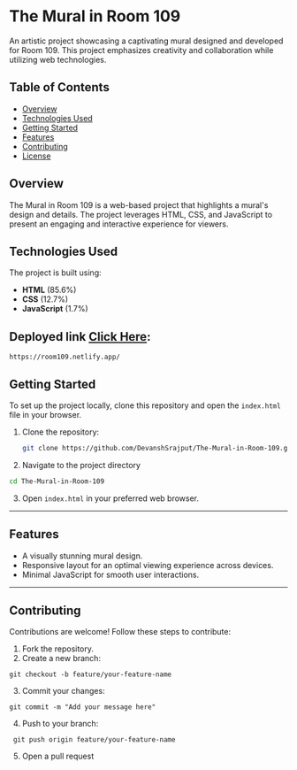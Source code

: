 # The Mural in Room 109

An artistic project showcasing a captivating mural designed and developed for Room 109. This project emphasizes creativity and collaboration while utilizing web technologies.

## Table of Contents

- [Overview](#overview)
- [Technologies Used](#technologies-used)
- [Getting Started](#getting-started)
- [Features](#features)
- [Contributing](#contributing)
- [License](#license)

## Overview

The Mural in Room 109 is a web-based project that highlights a mural's design and details. The project leverages HTML, CSS, and JavaScript to present an engaging and interactive experience for viewers.

## Technologies Used

The project is built using:

- **HTML** (85.6%)
- **CSS** (12.7%)
- **JavaScript** (1.7%)

## Deployed link [Click Here](https://room109.netlify.app/): 
```
https://room109.netlify.app/
```

## Getting Started

To set up the project locally, clone this repository and open the `index.html` file in your browser.

1. Clone the repository:
   ```bash
   git clone https://github.com/DevanshSrajput/The-Mural-in-Room-109.git
   ```
2. Navigate to the project directory
  ```bash
  cd The-Mural-in-Room-109
  ```
3. Open ```index.html``` in your preferred web browser.

---

## Features

- A visually stunning mural design.
- Responsive layout for an optimal viewing experience across devices.
- Minimal JavaScript for smooth user interactions.

---

## Contributing

Contributions are welcome! Follow these steps to contribute:
1. Fork the repository.
2. Create a new branch:
```
git checkout -b feature/your-feature-name
```
3. Commit your changes:
```
git commit -m "Add your message here"
```
4. Push to your branch:
```
 git push origin feature/your-feature-name
```
5. Open a pull request
